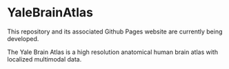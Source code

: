# YaleBrainAtlas

This repository and its associated Github Pages website are currently being developed.

The Yale Brain Atlas is a high resolution anatomical human brain atlas with localized multimodal data.
